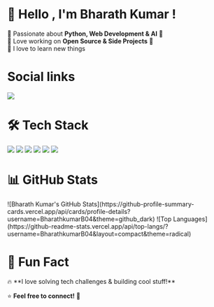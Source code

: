 <h1>👋 Hello , I'm Bharath Kumar ! </h1> 

🔹 Passionate about **Python, Web Development & AI** 🤖  
🔹 Love working on **Open Source & Side Projects** 🚀  
🔹 I love to learn new things

<h1> Social links </h1>
<p align="left">
  <a href="https://www.linkedin.com/in/bharath-kumar-a6331b2a2?utm_source=share&utm_campaign=share_via&utm_content=profile&utm_medium=android_app">
    <img src="https://img.shields.io/badge/LinkedIn-0A66C2?style=for-the-badge&logo=linkedin&logoColor=white"/>
  </a>
 
</p>

<h1> 🛠️ Tech Stack  </h1> 
<p align="left">
  <img src="https://img.shields.io/badge/Python-3776AB?style=for-the-badge&logo=python&logoColor=white"/>
  <img src="https://img.shields.io/badge/Django-092E20?style=for-the-badge&logo=django&logoColor=white"/>
  <img src="https://img.shields.io/badge/Java-007396?style=for-the-badge&logo=java&logoColor=white"/>
  <img src="https://img.shields.io/badge/HTML5-E34F26?style=for-the-badge&logo=html5&logoColor=white"/>
  <img src="https://img.shields.io/badge/CSS3-1572B6?style=for-the-badge&logo=css3&logoColor=white"/>
  <img src="https://img.shields.io/badge/MySQL-4479A1?style=for-the-badge&logo=mysql&logoColor=white"/>
</p>

<h1>  📊 GitHub Stats  </h1>
![Bharath Kumar's GitHub Stats](https://github-profile-summary-cards.vercel.app/api/cards/profile-details?username=BharathkumarB04&theme=github_dark) 
![Top Languages](https://github-readme-stats.vercel.app/api/top-langs/?username=BharathkumarB04&layout=compact&theme=radical)  

<h1> 🎯 Fun Fact  </h1>
🔥 **I love solving tech challenges & building cool stuff!**  

⭐️ **Feel free to connect!** 🚀  

